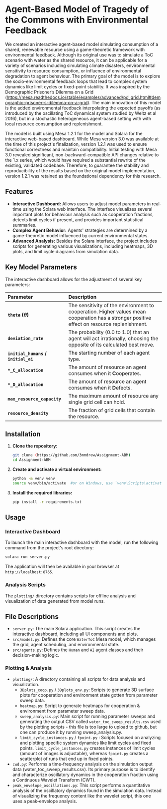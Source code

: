 # Agent-Based Model of Tragedy of the Commons with Environmental Feedback

We created an interactive agent-based model simulating consumption of a shared, renewable resource using a game-theoretic framework with environmental feedback. Although its original use was to simulate a ToC scenario with water as the shared resource, it can be applicable for a variety of scenarios including simulating climate disasters, environmental sensitivity to resource consumption, or influence of environmental degradation to agent behaviour.
The primary goal of the model is to explore the socio-environmental feedback loops that lead to complex system dynamics like limit cycles or fixed-point stability. It was inspired by the Demographic Prisoner’s Dilemma on a Grid (https://mesa.readthedocs.io/stable/examples/advanced/pd_grid.html#demographic-prisoner-s-dilemma-on-a-grid). The main innovation of this model is the added environmental feedback interpolating the expected payoffs (as introduced by the oscillating ToC dynamical system studied by Weitz et al 2016), but in a stochastic heterogeneous agent-based setting with with local resource consumption and replenishment.

The model is built using Mesa 1.2.1 for the model and Solara for the interactive web-based dashboard.
While Mesa version 3.0 was available at the time of this project's finalization, version 1.2.1 was used to ensure functional correctness and maintain compatibility. Initial testing with Mesa 3.0 revealed significant, non-backward-compatible API changes relative to the 1.x series, which would have required a substantial rewrite of the existing, validated codebase. Therefore, to guarantee the stability and reproducibility of the results based on the original model implementation, version 1.2.1 was retained as the foundational dependency for this research.

## Features

* **Interactive Dashboard:** Allows users to adjust model parameters in real-time using the Solara web interface. The interface visualizes several important plots for behaviour analysis such as cooperation fractions, detects limit cycles if present, and provides important statistical summaries.
* **Complex Agent Behavior:** Agents' strategies are determined by a game-theoretic model influenced by current environmental states.
* **Advanced Analysis:** Besides the Solara interface, the project includes scripts for generating various visualizations, including heatmaps, 3D plots, and limit cycle diagrams from simulation data.


## Key Model Parameters

The interactive dashboard allows for the adjustment of several key parameters:

| Parameter | Description |
| :--- | :--- |
| **`theta` (${\theta}$)** | The sensitivity of the environment to cooperation. Higher values mean cooperation has a stronger positive effect on resource replenishment. |
| **`deviation_rate`** | The probability (0.0 to 1.0) that an agent will act irrationally, choosing the opposite of its calculated best move. |
| **`initial_humans` / `initial_ai`** | The starting number of each agent type. |
| **`*_C_allocation`** | The amount of resource an agent consumes when it **C**ooperates. |
| **`*_D_allocation`** | The amount of resource an agent consumes when it **D**efects. |
| **`max_resource_capacity`** | The maximum amount of resource any single grid cell can hold. |
| **`resource_density`** | The fraction of grid cells that contain the resource. |

## Installation

1.  **Clone the repository:**
    ```bash
    git clone (https://github.com/3mmdrew/Assignment-ABM)
    cd Assignment-ABM
    ```

2.  **Create and activate a virtual environment:**
    ```bash
    python -m venv venv
    source venv/bin/activate  #or on Windows, use `venv\Scripts\activate`
    ```

3.  **Install the required libraries:**
    ```bash
    pip install -r requirements.txt
    ```


## Usage

### Interactive Dashboard

To launch the main interactive dashboard with the model, run the following command from the project's root directory:

```bash
solara run server.py
```
The application will then be available in your browser at `http://localhost:8765`.

### Analysis Scripts

The `plotting/` directory contains scripts for offline analysis and visualization of data generated from model runs.



## File Descriptions

* `server.py`: The main Solara application. This script creates the interactive dashboard, including all UI components and plots.
* `src/model.py`: Defines the core `WaterToC` Mesa model, which manages the grid, agent scheduling, and environmental state.
* `src/agents.py`: Defines the `Human` and `AI` agent classes and their decision-making logic.

### Plotting & Analysis

* `plotting/`: A directory containing all scripts for data analysis and visualization.
    * `3Dplots_coop.py` / `3Dplots_env.py`: Scripts to generate 3D surface plots for cooperation and environment state gotten from parameter sweep data.
    * `heatmap.py`: Script to generate heatmaps for cooperation & environment from parameter sweep data.
    * `sweep_analysis.py`: Main script for running parameter sweeps and generating the output CSV called `water_toc_sweep_results.csv` used by the plotting scripts - this file is too large to upload to github, but one can produce it by running sweep_analysis.py.
    * `limit_cycle_instances.py` / `fpoint.py` : Scripts focused on analyzing and plotting specific system dynamics like limit cycles and fixed points. `limit_cycle_instances.py` creates instances of limit cycles (amount of images is adjustable), whereas `fpoint.py` creates a scatterplot of runs that end up in fixed points.
* `cwd.py`: Performs a time-frequency analysis on the simulation output data (water_toc_sweep_results.csv). Its primary purpose is to identify and characterize oscillatory dynamics in the cooperation fraction using a Continuous Wavelet Transform (CWT).
* `peak_envelope_oscillations.py`: This script performs a quantitative analysis of the oscillatory dynamics found in the simulation data. Instead of visualizing the frequency content like the wavelet script, this one uses a peak-envelope analysis.
